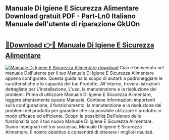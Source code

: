 ## Manuale Di Igiene E Sicurezza Alimentare Download gratuit PDF - Part-Ln0 Italiano Manuale dell'utente di riparazione GkUOn

# <h2><a href="http://dfdhav.blite.top/?on=Manuale+Di+Igiene+E+Sicurezza+Alimentare">🔗Download 👉🔴 Manuale Di Igiene E Sicurezza Alimentare</a></h2>

[![Manuale Di Igiene E Sicurezza Alimentare download](https://i.imgur.com/lujVjoI.png)](http://dfdhav.blite.top/?on=Manuale+Di+Igiene+E+Sicurezza+Alimentare)
Ciao e benvenuto nel manuale Dell'utente per il tuo Manuale Di Igiene E Sicurezza Alimentare appena configurato. Questa guida ha lo scopo di aiutarti a padroneggiare le caratteristiche e le capacità del tuo Prodotto. All'interno, troverai istruzioni dettagliate per L'installazione, L'uso, la manutenzione e la risoluzione dei problemi. Prima di utilizzare Manuale Di Igiene E Sicurezza Alimentare, leggere attentamente questo Manuale. Contiene informazioni importanti sulla configurazione, il funzionamento, la manutenzione e la risoluzione dei problemi del prodotto per garantire che sia possibile utilizzare il prodotto in modo efficace ed efficiente. Scopri le possibilità Dell'elenco delle funzionalità con il tuo nuovo Manuale Di Igiene E Sicurezza Alimentare. Siamo impegnati nel tuo successo, Manuale Di Igiene E Sicurezza Alimentare. Il nostro obiettivo è consentirti di ottenere i migliori risultati.
